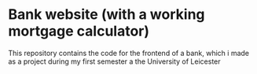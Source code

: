 # Bank website (with a working mortgage calculator)

This repository contains the code for the frontend of a bank, which i made as a project during my first semester a the University of Leicester
